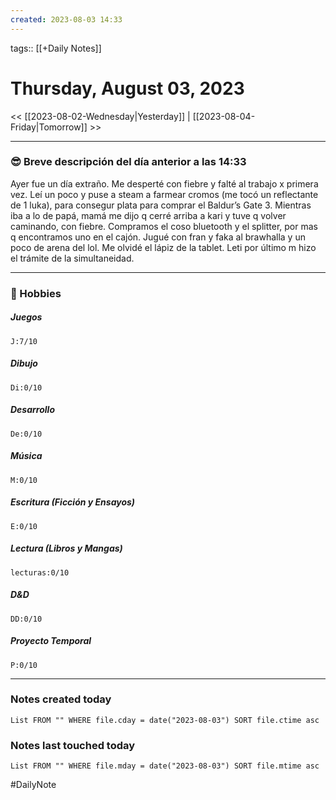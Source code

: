 ```yaml
---
created: 2023-08-03 14:33
---
```

tags:: [[+Daily Notes]]

# Thursday, August 03, 2023

<< [[2023-08-02-Wednesday|Yesterday]] | [[2023-08-04-Friday|Tomorrow]] >>

 - - -
### 😎 Breve descripción del día anterior a las 14:33

Ayer fue un día extraño. Me desperté con fiebre y falté al trabajo x primera vez. Leí un poco y puse a steam a farmear cromos (me tocó un reflectante de 1 luka), para consegur plata para comprar el Baldur’s Gate 3. Mientras iba a lo de papá, mamá me dijo q cerré arriba a kari y tuve q volver caminando, con fiebre. Compramos el coso bluetooth y el splitter, por mas q encontramos uno en el cajón. Jugué con fran y faka al brawhalla y un poco de arena del lol. Me olvidé el lápiz de la tablet. Leti por último m hizo el trámite de la simultaneidad.

---
### 🧠 Hobbies

##### Juegos
```text-progress-bar
J:7/10
```

##### Dibujo
```text-progress-bar
Di:0/10
```

##### Desarrollo
```text-progress-bar
De:0/10
```

##### Música
```text-progress-bar
M:0/10
```

##### Escritura (Ficción y Ensayos)
```text-progress-bar
E:0/10
```

##### Lectura (Libros y Mangas)
```text-progress-bar
lecturas:0/10
```

##### D&D
```text-progress-bar
DD:0/10
```

##### Proyecto Temporal
```text-progress-bar
P:0/10
```

---
### Notes created today
```dataview
List FROM "" WHERE file.cday = date("2023-08-03") SORT file.ctime asc
```

### Notes last touched today
```dataview
List FROM "" WHERE file.mday = date("2023-08-03") SORT file.mtime asc
```


#DailyNote